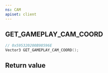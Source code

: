 ```yaml
---
ns: CAM
apiset: client
---
```

## GET_GAMEPLAY_CAM_COORD

```c
// 0x595320200B98596E
Vector3 GET_GAMEPLAY_CAM_COORD();
```



## Return value

